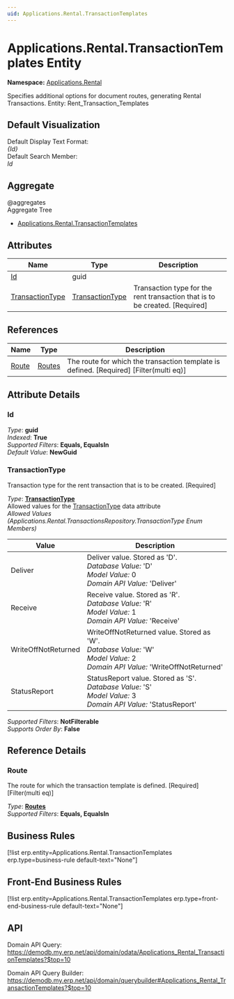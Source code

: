 ```yaml
---
uid: Applications.Rental.TransactionTemplates
---
```

# Applications.Rental.TransactionTemplates Entity

**Namespace:** [Applications.Rental](Applications.Rental.md)  

Specifies additional options for document routes, generating Rental Transactions. Entity: Rent_Transaction_Templates

## Default Visualization
Default Display Text Format:  
_{Id}_  
Default Search Member:  
_Id_  

## Aggregate
  @aggregates  
Aggregate Tree  
* [Applications.Rental.TransactionTemplates](Applications.Rental.TransactionTemplates.md)  

## Attributes

| Name | Type | Description |
| ---- | ---- | --- |
| [Id](Applications.Rental.TransactionTemplates.md#id) | guid |  
| [TransactionType](Applications.Rental.TransactionTemplates.md#transactiontype) | [TransactionType](Applications.Rental.TransactionTemplates.md#transactiontype) | Transaction type for the rent transaction that is to be created. [Required] 

## References

| Name | Type | Description |
| ---- | ---- | --- |
| [Route](Applications.Rental.TransactionTemplates.md#route) | [Routes](Systems.Workflow.Routes.md) | The route for which the transaction template is defined. [Required] [Filter(multi eq)] |


## Attribute Details

### Id

_Type_: **guid**  
_Indexed_: **True**  
_Supported Filters_: **Equals, EqualsIn**  
_Default Value_: **NewGuid**  

### TransactionType

Transaction type for the rent transaction that is to be created. [Required]

_Type_: **[TransactionType](Applications.Rental.TransactionTemplates.md#transactiontype)**  
Allowed values for the [TransactionType](Applications.Rental.Transactions.md#transactiontype) data attribute  
_Allowed Values (Applications.Rental.TransactionsRepository.TransactionType Enum Members)_  

| Value | Description |
| ---- | --- |
| Deliver | Deliver value. Stored as 'D'. <br /> _Database Value:_ 'D' <br /> _Model Value:_ 0 <br /> _Domain API Value:_ 'Deliver' |
| Receive | Receive value. Stored as 'R'. <br /> _Database Value:_ 'R' <br /> _Model Value:_ 1 <br /> _Domain API Value:_ 'Receive' |
| WriteOffNotReturned | WriteOffNotReturned value. Stored as 'W'. <br /> _Database Value:_ 'W' <br /> _Model Value:_ 2 <br /> _Domain API Value:_ 'WriteOffNotReturned' |
| StatusReport | StatusReport value. Stored as 'S'. <br /> _Database Value:_ 'S' <br /> _Model Value:_ 3 <br /> _Domain API Value:_ 'StatusReport' |

_Supported Filters_: **NotFilterable**  
_Supports Order By_: **False**  


## Reference Details

### Route

The route for which the transaction template is defined. [Required] [Filter(multi eq)]

_Type_: **[Routes](Systems.Workflow.Routes.md)**  
_Supported Filters_: **Equals, EqualsIn**  



## Business Rules

[!list erp.entity=Applications.Rental.TransactionTemplates erp.type=business-rule default-text="None"]

## Front-End Business Rules

[!list erp.entity=Applications.Rental.TransactionTemplates erp.type=front-end-business-rule default-text="None"]

## API

Domain API Query:
<https://demodb.my.erp.net/api/domain/odata/Applications_Rental_TransactionTemplates?$top=10>

Domain API Query Builder:
<https://demodb.my.erp.net/api/domain/querybuilder#Applications_Rental_TransactionTemplates?$top=10>


